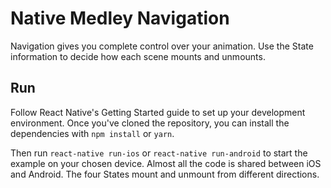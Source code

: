 # Native Medley Navigation
Navigation gives you complete control over your animation. Use the State information to decide how each scene mounts and unmounts.

## Run
Follow React Native's Getting Started guide to set up your development environment. Once you've cloned the repository, you can install the dependencies with `npm install` or `yarn`.

Then run `react-native run-ios` or `react-native run-android` to start the example on your chosen device. Almost all the code is shared between iOS and Android. The four States mount and unmount from different directions.
